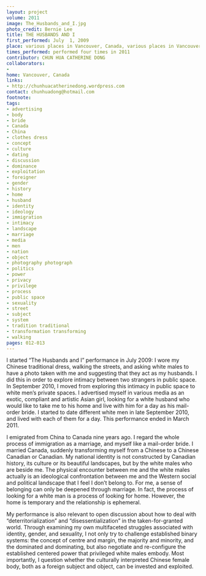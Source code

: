 ```yaml
---
layout: project
volume: 2011
image: The_Husbands_and_I.jpg
photo_credit: Bernie Lee
title: THE HUSBANDS AND I
first_performed: July  1, 2009
place: various places in Vancouver, Canada, various places in Vancouver, Canada
times_performed: performed four times in 2011
contributor: CHUN HUA CATHERINE DONG
collaborators:
- 
home: Vancouver, Canada
links:
- http://chunhuacatherinedong.wordpress.com
contact: chunhuadong@hotmail.com
footnote: 
tags:
- advertising
- body
- bride
- Canada
- China
- clothes dress
- concept
- culture
- dating
- discussion
- dominance
- exploitation
- foreigner
- gender
- history
- home
- husband
- identity
- ideology
- immigration
- intimacy
- landscape
- marriage
- media
- men
- nation
- object
- photography photograph
- politics
- power
- privacy
- privilege
- process
- public space
- sexuality
- street
- subject
- system
- tradition traditional
- transformation transforming
- walking
pages: 012-013
---
```


I started “The Husbands and I” performance in July 2009: I wore my Chinese traditional dress, walking the streets, and asking white males to have a photo taken with me and suggesting that they act as my husbands. I did this in order to explore intimacy between two strangers in public space. In September 2010, I moved from exploring this intimacy in public space to white men’s private spaces. I advertised myself in various media as an exotic, compliant and artistic Asian girl, looking for a white husband who would like to take me to his home and live with him for a day as his mail-order bride. I started to date different white men in late September 2010, and lived with each of them for a day. This performance ended in March 2011. 

I emigrated from China to Canada nine years ago. I regard the whole process of immigration as a marriage, and myself like a mail-order bride. I married Canada, suddenly transforming myself from a Chinese to a Chinese Canadian or Canadian. My national identity is not constructed by Canadian history, its culture or its beautiful landscapes, but by the white males who are beside me. The physical encounter between me and the white males actually is an ideological confrontation between me and the Western social and political landscape that I feel I don’t belong to. For me, a sense of belonging can only be deepened through marriage. In fact, the process of looking for a white man is a process of looking for home. However, the home is temporary and the relationship is ephemeral. 

My performance is also relevant to open discussion about how to deal with “deterritorialization” and “disessentialization” in the taken-for-granted world. Through examining my own multifaceted struggles associated with identity, gender, and sexuality, I not only try to challenge established binary systems: the concept of centre and margin, the majority and minority, and the dominated and dominating, but also negotiate and re-configure the established centered power that privileged white males embody. Most importantly, I question whether the culturally interpreted Chinese female body, both as a foreign subject and object, can be invested and exploited.
